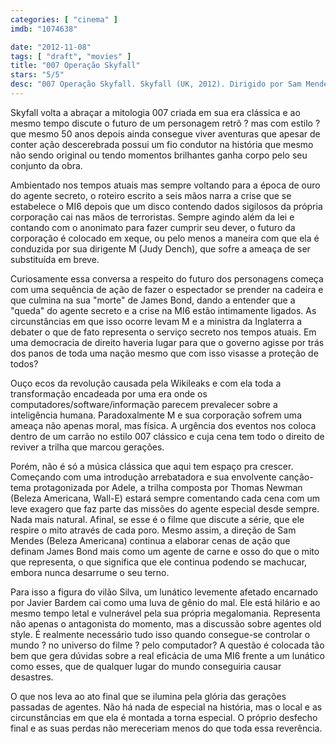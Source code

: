 ```yaml
---
categories: [ "cinema" ]
imdb: "1074638"

date: "2012-11-08"
tags: [ "draft", "movies" ]
title: "007 Operação Skyfall"
stars: "5/5"
desc: "007 Operação Skyfall. Skyfall (UK, 2012). Dirigido por Sam Mendes. Escrito por Neal Purvis, Robert Wade, John Logan, Ian Fleming. Com Daniel Craig, Judi Dench, Javier Bardem, Ralph Fiennes, Naomie Harris, Bérénice Marlohe, Albert Finney, Ben Whishaw, Rory Kinnear."
---
```

Skyfall volta a abraçar a mitologia 007 criada em sua era clássica e ao mesmo tempo discute o futuro de um personagem retrô ? mas com estilo ? que mesmo 50 anos depois ainda consegue viver aventuras que apesar de conter ação descerebrada possui um fio condutor na história que mesmo não sendo original ou tendo momentos brilhantes ganha corpo pelo seu conjunto da obra.

Ambientado nos tempos atuais mas sempre voltando para a época de ouro do agente secreto, o roteiro escrito a seis mãos narra a crise que se estabelece o MI6 depois que um disco contendo dados sigilosos da própria corporação cai nas mãos de terroristas. Sempre agindo além da lei e contando com o anonimato para fazer cumprir seu dever, o futuro da corporação é colocado em xeque, ou pelo menos a maneira com que ela é conduzida por sua dirigente M (Judy Dench), que sofre a ameaça de ser substituída em breve.

Curiosamente essa conversa a respeito do futuro dos personagens começa com uma sequência de ação de fazer o espectador se prender na cadeira e que culmina na sua "morte" de James Bond, dando a entender que a "queda" do agente secreto e a crise na MI6 estão intimamente ligados. As circunstâncias em que isso ocorre levam M e a ministra da Inglaterra a debater o que de fato representa o serviço secreto nos tempos atuais. Em uma democracia de direito haveria lugar para que o governo agisse por trás dos panos de toda uma nação mesmo que com isso visasse a proteção de todos?

Ouço ecos da revolução causada pela Wikileaks e com ela toda a transformação encadeada por uma era onde os computadores/software/informação parecem prevalecer sobre a inteligência humana. Paradoxalmente M e sua corporação sofrem uma ameaça não apenas moral, mas física. A urgência dos eventos nos coloca dentro de um carrão no estilo 007 clássico e cuja cena tem todo o direito de reviver a trilha que marcou gerações.

Porém, não é só a música clássica que aqui tem espaço pra crescer. Começando com uma introdução arrebatadora e sua envolvente canção-tema protagonizada por Adele, a trilha composta por Thomas Newman (Beleza Americana, Wall-E) estará sempre comentando cada cena com um leve exagero que faz parte das missões do agente especial desde sempre. Nada mais natural. Afinal, se esse é o filme que discute a série, que ele respire o mito através de cada poro. Mesmo assim, a direção de Sam Mendes (Beleza Americana) continua a elaborar cenas de ação que definam James Bond mais como um agente de carne e osso do que o mito que representa, o que significa que ele continua podendo se machucar, embora nunca desarrume o seu terno.

Para isso a figura do vilão Silva, um lunático levemente afetado encarnado por Javier Bardem cai como uma luva de gênio do mal. Ele está hilário e ao mesmo tempo letal e vulnerável pela sua própria megalomania. Representa não apenas o antagonista do momento, mas a discussão sobre agentes old style. É realmente necessário tudo isso quando consegue-se controlar o mundo ? no universo do filme ? pelo computador? A questão é colocada tão bem que gera dúvidas sobre a real eficácia de uma MI6 frente a um lunático como esses, que de qualquer lugar do mundo conseguiria causar desastres.

O que nos leva ao ato final que se ilumina pela glória das gerações passadas de agentes. Não há nada de especial na história, mas o local e as circunstâncias em que ela é montada a torna especial. O próprio desfecho final e as suas perdas não mereceriam menos do que toda essa reverência.

